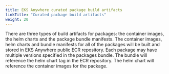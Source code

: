 ```yaml
---
title: EKS Anywhere curated package build artifacts
linkTitle: "Curated package build artifacts"
weight: 20
---
```

There are three types of build artifacts for packages: the container images, the helm charts and the package bundle manifests. The container images, helm charts and bundle manifests for all of the packages will be built and stored in EKS Anywhere public ECR repository. Each package may have multiple versions specified in the packages bundle. The bundle will reference the helm chart tag in the ECR repository. The helm chart will reference the container images for the package.